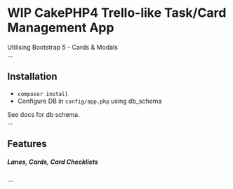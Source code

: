 # WIP CakePHP4 Trello-like Task/Card Management App

Utilising Bootstrap 5 - Cards & Modals  
...
## Installation

- `composer install`
- Configure DB in `config/app.php` using db_schema

See docs for db schema.  
...

## Features
##### Lanes, Cards, Card Checklists
...

